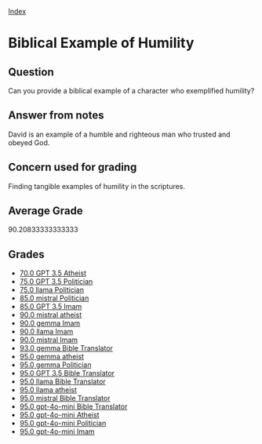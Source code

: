 
[Index](../../index.md)
# Biblical Example of Humility
## Question
Can you provide a biblical example of a character who exemplified humility?

## Answer from notes
David is an example of a humble and righteous man who trusted and obeyed God.

## Concern used for grading
Finding tangible examples of humility in the scriptures.

## Average Grade
90.20833333333333

## Grades
 * [70.0 GPT 3.5 Atheist](../answers/GPT_3.5_Atheist/Biblical_Example_of_Humility.md)
 * [75.0 GPT 3.5 Politician](../answers/GPT_3.5_Politician/Biblical_Example_of_Humility.md)
 * [75.0 llama Politician](../answers/llama_Politician/Biblical_Example_of_Humility.md)
 * [85.0 mistral Politician](../answers/mistral_Politician/Biblical_Example_of_Humility.md)
 * [85.0 GPT 3.5 Imam](../answers/GPT_3.5_Imam/Biblical_Example_of_Humility.md)
 * [90.0 mistral atheist](../answers/mistral_atheist/Biblical_Example_of_Humility.md)
 * [90.0 gemma Imam](../answers/gemma_Imam/Biblical_Example_of_Humility.md)
 * [90.0 llama Imam](../answers/llama_Imam/Biblical_Example_of_Humility.md)
 * [90.0 mistral Imam](../answers/mistral_Imam/Biblical_Example_of_Humility.md)
 * [93.0 gemma Bible Translator](../answers/gemma_Bible_Translator/Biblical_Example_of_Humility.md)
 * [95.0 gemma atheist](../answers/gemma_atheist/Biblical_Example_of_Humility.md)
 * [95.0 gemma Politician](../answers/gemma_Politician/Biblical_Example_of_Humility.md)
 * [95.0 GPT 3.5 Bible Translator](../answers/GPT_3.5_Bible_Translator/Biblical_Example_of_Humility.md)
 * [95.0 llama Bible Translator](../answers/llama_Bible_Translator/Biblical_Example_of_Humility.md)
 * [95.0 llama atheist](../answers/llama_atheist/Biblical_Example_of_Humility.md)
 * [95.0 mistral Bible Translator](../answers/mistral_Bible_Translator/Biblical_Example_of_Humility.md)
 * [95.0 gpt-4o-mini Bible Translator](../answers/gpt-4o-mini_Bible_Translator/Biblical_Example_of_Humility.md)
 * [95.0 gpt-4o-mini Atheist](../answers/gpt-4o-mini_Atheist/Biblical_Example_of_Humility.md)
 * [95.0 gpt-4o-mini Politician](../answers/gpt-4o-mini_Politician/Biblical_Example_of_Humility.md)
 * [95.0 gpt-4o-mini Imam](../answers/gpt-4o-mini_Imam/Biblical_Example_of_Humility.md)
